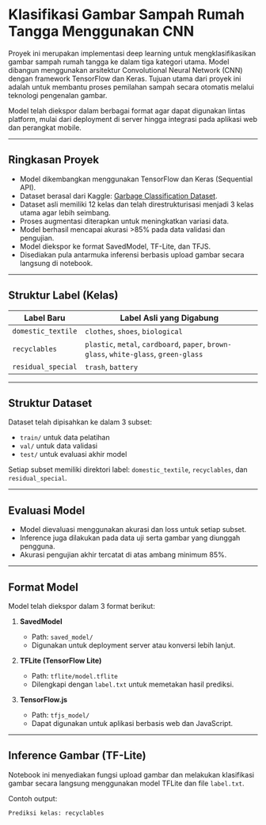 # Klasifikasi Gambar Sampah Rumah Tangga Menggunakan CNN

Proyek ini merupakan implementasi deep learning untuk mengklasifikasikan gambar sampah rumah tangga ke dalam tiga kategori utama. Model dibangun menggunakan arsitektur Convolutional Neural Network (CNN) dengan framework TensorFlow dan Keras. Tujuan utama dari proyek ini adalah untuk membantu proses pemilahan sampah secara otomatis melalui teknologi pengenalan gambar.

Model telah diekspor dalam berbagai format agar dapat digunakan lintas platform, mulai dari deployment di server hingga integrasi pada aplikasi web dan perangkat mobile.

---

## Ringkasan Proyek

- Model dikembangkan menggunakan TensorFlow dan Keras (Sequential API).
- Dataset berasal dari Kaggle: [Garbage Classification Dataset](https://www.kaggle.com/mostafaabla/garbage-classification).
- Dataset asli memiliki 12 kelas dan telah direstrukturisasi menjadi 3 kelas utama agar lebih seimbang.
- Proses augmentasi diterapkan untuk meningkatkan variasi data.
- Model berhasil mencapai akurasi >85% pada data validasi dan pengujian.
- Model diekspor ke format SavedModel, TF-Lite, dan TFJS.
- Disediakan pula antarmuka inferensi berbasis upload gambar secara langsung di notebook.

---

## Struktur Label (Kelas)

| Label Baru           | Label Asli yang Digabung                                                 |
|----------------------|---------------------------------------------------------------------------|
| `domestic_textile`   | `clothes`, `shoes`, `biological`                                          |
| `recyclables`        | `plastic`, `metal`, `cardboard`, `paper`, `brown-glass`, `white-glass`, `green-glass` |
| `residual_special`   | `trash`, `battery`                                                        |

---

## Struktur Dataset

Dataset telah dipisahkan ke dalam 3 subset:
- `train/` untuk data pelatihan
- `val/` untuk data validasi
- `test/` untuk evaluasi akhir model

Setiap subset memiliki direktori label: `domestic_textile`, `recyclables`, dan `residual_special`.

---

## Evaluasi Model

- Model dievaluasi menggunakan akurasi dan loss untuk setiap subset.
- Inference juga dilakukan pada data uji serta gambar yang diunggah pengguna.
- Akurasi pengujian akhir tercatat di atas ambang minimum 85%.

---

## Format Model

Model telah diekspor dalam 3 format berikut:

1. **SavedModel**  
   - Path: `saved_model/`
   - Digunakan untuk deployment server atau konversi lebih lanjut.

2. **TFLite (TensorFlow Lite)**  
   - Path: `tflite/model.tflite`
   - Dilengkapi dengan `label.txt` untuk memetakan hasil prediksi.

3. **TensorFlow.js**  
   - Path: `tfjs_model/`
   - Dapat digunakan untuk aplikasi berbasis web dan JavaScript.

---

## Inference Gambar (TF-Lite)

Notebook ini menyediakan fungsi upload gambar dan melakukan klasifikasi gambar secara langsung menggunakan model TFLite dan file `label.txt`.

Contoh output:
```bash
Prediksi kelas: recyclables
